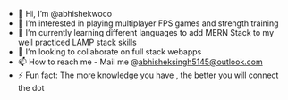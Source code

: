 - 👋 Hi, I’m @abhishekwoco
- 👀 I’m interested in playing multiplayer FPS games and strength training
- 🌱 I’m currently learning different languages to add MERN Stack to my well practiced LAMP stack skills
- 💞️ I’m looking to collaborate on full stack webapps
- 📫 How to reach me - Mail me @abhisheksingh5145@outlook.com
- ⚡ Fun fact: The more knowledge you have , the better you will connect the dot

<!---
abhishekwoco/abhishekwoco is a ✨ special ✨ repository because its `README.md` (this file) appears on your GitHub profile.
You can click the Preview link to take a look at your changes.
--->
